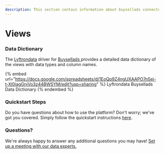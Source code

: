 ```yaml
---
description: This section contain information about buysellads connector views information
---
```


# Views

### Data Dictionary

The [Lyftrondata](https://www.lyftrondata.com/) driver for [Buysellads](https://www.lyftrondata.com/integration/Buysellads/)[ ](https://www.lyftrondata.com/integration/buysellads/)provides a detailed data dictionary of the views with data types and column names.

{% embed url="https://docs.google.com/spreadsheets/d/1EoQp9Z4ngUXAAPO7n5ei-t-Xl0iagGniVo3z44BWSYM/edit?usp=sharing" %}
Lyftrondata Buysellads Data Dictionary
{% endembed %}

### Quickstart Steps

Do you have questions about how to use the platform? Don't worry; we've got you covered. Simply follow the quickstart instructions [here](../../../../quickstart-steps.md).

### Questions? <a href="#questions" id="questions"></a>

We're always happy to answer any additional questions you may have! [Set up a meeting with our data experts.](https://www.lyftrondata.com/book-a-meeting/)



